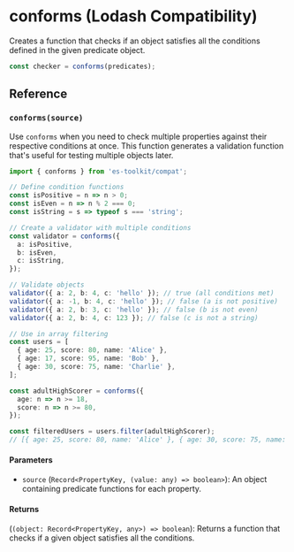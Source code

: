 # conforms (Lodash Compatibility)

Creates a function that checks if an object satisfies all the conditions defined in the given predicate object.

```typescript
const checker = conforms(predicates);
```

## Reference

### `conforms(source)`

Use `conforms` when you need to check multiple properties against their respective conditions at once. This function generates a validation function that's useful for testing multiple objects later.

```typescript
import { conforms } from 'es-toolkit/compat';

// Define condition functions
const isPositive = n => n > 0;
const isEven = n => n % 2 === 0;
const isString = s => typeof s === 'string';

// Create a validator with multiple conditions
const validator = conforms({
  a: isPositive,
  b: isEven,
  c: isString,
});

// Validate objects
validator({ a: 2, b: 4, c: 'hello' }); // true (all conditions met)
validator({ a: -1, b: 4, c: 'hello' }); // false (a is not positive)
validator({ a: 2, b: 3, c: 'hello' }); // false (b is not even)
validator({ a: 2, b: 4, c: 123 }); // false (c is not a string)

// Use in array filtering
const users = [
  { age: 25, score: 80, name: 'Alice' },
  { age: 17, score: 95, name: 'Bob' },
  { age: 30, score: 75, name: 'Charlie' },
];

const adultHighScorer = conforms({
  age: n => n >= 18,
  score: n => n >= 80,
});

const filteredUsers = users.filter(adultHighScorer);
// [{ age: 25, score: 80, name: 'Alice' }, { age: 30, score: 75, name: 'Charlie' }]
```

#### Parameters

- `source` (`Record<PropertyKey, (value: any) => boolean>`): An object containing predicate functions for each property.

#### Returns

(`(object: Record<PropertyKey, any>) => boolean`): Returns a function that checks if a given object satisfies all the conditions.
